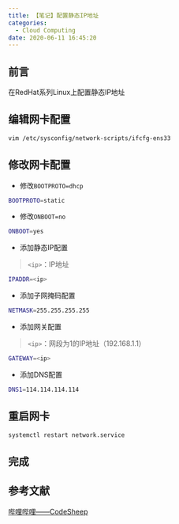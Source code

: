 ```yaml
---
title: 【笔记】配置静态IP地址
categories:
  - Cloud Computing
date: 2020-06-11 16:45:20
---
```


## 前言

在RedHat系列Linux上配置静态IP地址

<!-- more -->

## 编辑网卡配置

``` sh
vim /etc/sysconfig/network-scripts/ifcfg-ens33
```

## 修改网卡配置

- 修改`BOOTPROTO=dhcp`

``` sh
BOOTPROTO=static
```

- 修改`ONBOOT=no`

``` sh
ONBOOT=yes
```

- 添加静态IP配置

> `<ip>`：IP地址

``` sh
IPADDR=<ip>
```

- 添加子网掩码配置

``` sh
NETMASK=255.255.255.255
```

- 添加网关配置

> `<ip>`：网段为1的IP地址（192.168.1.1）

``` sh
GATEWAY=<ip>
```

- 添加DNS配置

``` sh
DNS1=114.114.114.114
```

## 重启网卡

``` sh
systemctl restart network.service
```

## 完成

## 参考文献

[哔哩哔哩——CodeSheep](https://www.bilibili.com/video/BV1bA411b7vs)

